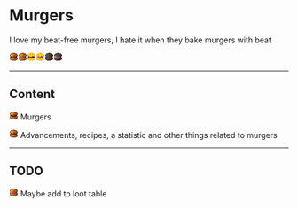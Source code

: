 # Murgers
I love my beat-free murgers, I hate it when they bake murgers with beat

![MeefMurger](./src/main/resources/assets/murgers/textures/item/meefmurger.png)![Beat-Free Murger](./src/main/resources/assets/murgers/textures/item/beatfreemurger.png)![Golden MeefMurger](./src/main/resources/assets/murgers/textures/item/golden_meefmurger.png)![Golden Beat-Free Murger](./src/main/resources/assets/murgers/textures/item/golden_beatfreemurger.png)![Netherite MeefMurger](./src/main/resources/assets/murgers/textures/item/netherite_meefmurger.png)![Netherite Beat-Free Murger](./src/main/resources/assets/murgers/textures/item/netherite_beatfreemurger.png)

---

## Content
![MeefMurger](./src/main/resources/assets/murgers/textures/item/meefmurger.png) Murgers

![MeefMurger](./src/main/resources/assets/murgers/textures/item/meefmurger.png) Advancements, recipes, a statistic and other things related to murgers

---

## TODO
![Beat-Free Murger](./src/main/resources/assets/murgers/textures/item/beatfreemurger.png) Maybe add to loot table
